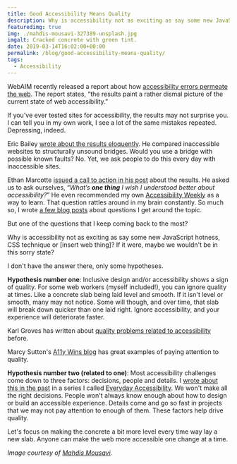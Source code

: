 ```yaml
---
title: Good Accessibility Means Quality
description: Why is accessibility not as exciting as say some new JavaScript hotness, CSS technique or [insert web thing]?
featuredimg: true
img: ./mahdis-mousavi-327389-unsplash.jpg
imgalt: Cracked concrete with green tint.
date: 2019-03-14T16:02:00+00:00
permalink: /blog/good-accessibility-means-quality/
tags:
  - Accessibility
---
```


WebAIM recently released a report about how [accessibility errors permeate the web](https://webaim.org/projects/million/). The report states, &#8220;the results paint a rather dismal picture of the current state of web accessibility.&#8221;

If you've ever tested sites for accessibility, the results may not surprise you. I can tell you in my own work, I see a lot of the same mistakes repeated. Depressing, indeed.

Eric Bailey [wrote about the results eloquently](https://ericwbailey.design/writing/2019-03-05-fighting-uphill.html). He compared inaccessible websites to structurally unsound bridges. Would you use a bridge with possible known faults? No. Yet, we ask people to do this every day with inaccessible sites.

Ethan Marcotte [issued a call to action in his post](https://ethanmarcotte.com/wrote/the-web-we-broke/) about the results. He asked us to ask ourselves, &#8220;_What’s _**one thing**_ I wish I understood better about accessibility?_&#8221; He even recommended my own [Accessibility Weekly](https://a11yweekly.com/) as a way to learn. That question rattles around in my brain constantly. So much so, I wrote [a few blog posts](/tag/accessibility-answers/) about questions I get around the topic.

But one of the questions that I keep coming back to the most?

Why is accessibility not as exciting as say some new JavaScript hotness, CSS technique or [insert web thing]? If it were, maybe we wouldn't be in this sorry state?

I don't have the answer there, only some hypotheses.

**Hypothesis number one**: Inclusive design and/or accessibility shows a sign of quality. For some web workers (myself included!), you can ignore quality at times. Like a concrete slab being laid level and smooth. If it isn't level or smooth, many may not notice. Some will though, and over time, that slab will break down quicker than one laid right. Ignore accessibility, and your experience will deteriorate faster.

Karl Groves has written about [quality problems related to accessibility](http://www.karlgroves.com/2015/01/01/you-dont-have-accessibility-problems-you-have-quality-problems/) before.

Marcy Sutton's [A11y Wins blog](https://a11ywins.tumblr.com/) has great examples of paying attention to quality.

**Hypothesis number two (related to one)**: Most accessibility challenges come down to three factors: decisions, people and details. I [wrote about this in the past](/blog/practicing-web-accessibility-differently/) in a series I called [Everyday Accessibility](/tag/everyday-accessibility/). We won't make all the right decisions. People won't always know enough about how to design or build an accessible experience. Details come and go so fast in projects that we may not pay attention to enough of them. These factors help drive quality.

Let's focus on making the concrete a bit more level every time way lay a new slab. Anyone can make the web more accessible one change at a time.

_Image courtesy of [Mahdis Mousavi](https://unsplash.com/photos/5BrLjgDAd-c)._
